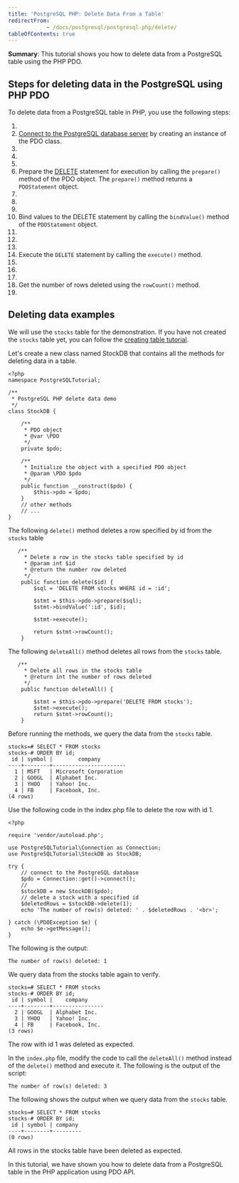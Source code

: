 ```yaml
---
title: 'PostgreSQL PHP: Delete Data From a Table'
redirectFrom: 
            - /docs/postgresql/postgresql-php/delete/
tableOfContents: true
---
```



**Summary**: This tutorial shows you how to delete data from a PostgreSQL table using the PHP PDO.

## Steps for deleting data in the PostgreSQL using PHP PDO

To delete data from a PostgreSQL table in PHP, you use the following steps:

1.
2. [Connect to the PostgreSQL database server](/docs/postgresql/postgresql-php/connect) by creating an instance of the PDO class.
3.
4.
5.
6. Prepare the [DELETE](/docs/postgresql/postgresql-delete) statement for execution by calling the `prepare()` method of the PDO object. The `prepare()` method returns a `PDOStatement` object.
7.
8.
9.
10. Bind values to the DELETE statement by calling the `bindValue()` method of the `PDOStatement` object.
11.
12.
13.
14. Execute the `DELETE` statement by calling the `execute()` method.
15.
16.
17.
18. Get the number of rows deleted using the `rowCount()` method.
19.

## Deleting data examples

We will use the `stocks` table for the demonstration. If you have not created the `stocks` table yet, you can follow the [creating table tutorial](/docs/postgresql/postgresql-php/create-tables).

Let's create a new class named StockDB that contains all the methods for deleting data in a table.

```
<?php
namespace PostgreSQLTutorial;

/**
 * PostgreSQL PHP delete data demo
 */
class StockDB {

    /**
     * PDO object
     * @var \PDO
     */
    private $pdo;

    /**
     * Initialize the object with a specified PDO object
     * @param \PDO $pdo
     */
    public function __construct($pdo) {
        $this->pdo = $pdo;
    }
    // other methods
    // ...
}
```

The following `delete()` method deletes a row specified by id from the `stocks` table

```
   /**
     * Delete a row in the stocks table specified by id
     * @param int $id
     * @return the number row deleted
     */
    public function delete($id) {
        $sql = 'DELETE FROM stocks WHERE id = :id';

        $stmt = $this->pdo->prepare($sql);
        $stmt->bindValue(':id', $id);

        $stmt->execute();

        return $stmt->rowCount();
    }
```

The following `deleteAll()` method deletes all rows from the `stocks` table.

```
   /**
     * Delete all rows in the stocks table
     * @return int the number of rows deleted
     */
    public function deleteAll() {

        $stmt = $this->pdo->prepare('DELETE FROM stocks');
        $stmt->execute();
        return $stmt->rowCount();
    }
```

Before running the methods, we query the data from the `stocks` table.

```
stocks=# SELECT * FROM stocks
stocks-# ORDER BY id;
 id | symbol |        company
----+--------+-----------------------
  1 | MSFT   | Microsoft Corporation
  2 | GOOGL  | Alphabet Inc.
  3 | YHOO   | Yahoo! Inc.
  4 | FB     | Facebook, Inc.
(4 rows)
```

Use the following code in the index.php file to delete the row with id 1.

```
<?php

require 'vendor/autoload.php';

use PostgreSQLTutorial\Connection as Connection;
use PostgreSQLTutorial\StockDB as StockDB;

try {
    // connect to the PostgreSQL database
    $pdo = Connection::get()->connect();
    //
    $stockDB = new StockDB($pdo);
    // delete a stock with a specified id
    $deletedRows = $stockDB->delete(1);
    echo 'The number of row(s) deleted: ' . $deletedRows . '<br>';

} catch (\PDOException $e) {
    echo $e->getMessage();
}
```

The following is the output:

```
The number of row(s) deleted: 1
```

We query data from the stocks table again to verify.

```
stocks=# SELECT * FROM stocks
stocks-# ORDER BY id;
 id | symbol |    company
----+--------+----------------
  2 | GOOGL  | Alphabet Inc.
  3 | YHOO   | Yahoo! Inc.
  4 | FB     | Facebook, Inc.
(3 rows)
```

The row with id 1 was deleted as expected.

In the `index.php` file, modify the code to call the `deleteAll()` method instead of the `delete()` method and execute it. The following is the output of the script:

```
The number of row(s) deleted: 3
```

The following shows the output when we query data from the `stocks` table.

```
stocks=# SELECT * FROM stocks
stocks-# ORDER BY id;
 id | symbol | company
----+--------+---------
(0 rows)
```

All rows in the stocks table have been deleted as expected.

In this tutorial, we have shown you how to delete data from a PostgreSQL table in the PHP application using PDO API.
